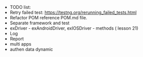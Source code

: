 - TODO list:
- Retry failed test: https://testng.org/rerunning_failed_tests.html
- Refactor POM reference POM.md file.
- Separate framework and test
- exDriver - exAndroidDriver, exIOSDriver - methods ( lesson 21)
- Log
- Report
- multi apps
- authen data dynamic
